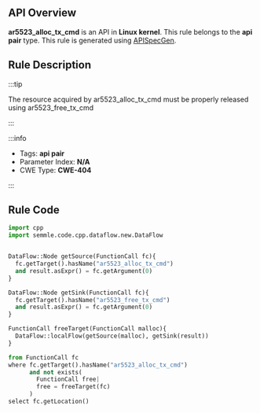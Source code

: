 ---
---


## API Overview
**ar5523_alloc_tx_cmd** is an API in **Linux kernel**. This rule belongs to the **api pair** type. This rule is generated using [APISpecGen](../../tools/APISpecGen).
## Rule Description

:::tip

The resource acquired by ar5523_alloc_tx_cmd must be properly released using ar5523_free_tx_cmd

:::

:::info

- Tags: **api pair**
- Parameter Index: **N/A**
- CWE Type: **CWE-404**

:::

## Rule Code
```python
import cpp
import semmle.code.cpp.dataflow.new.DataFlow


DataFlow::Node getSource(FunctionCall fc){
  fc.getTarget().hasName("ar5523_alloc_tx_cmd")
  and result.asExpr() = fc.getArgument(0)
}

DataFlow::Node getSink(FunctionCall fc){
  fc.getTarget().hasName("ar5523_free_tx_cmd")
  and result.asExpr() = fc.getArgument(0)
}

FunctionCall freeTarget(FunctionCall malloc){
  DataFlow::localFlow(getSource(malloc), getSink(result))
}

from FunctionCall fc
where fc.getTarget().hasName("ar5523_alloc_tx_cmd")
      and not exists(
        FunctionCall free| 
        free = freeTarget(fc)
      )
select fc.getLocation()

    
```